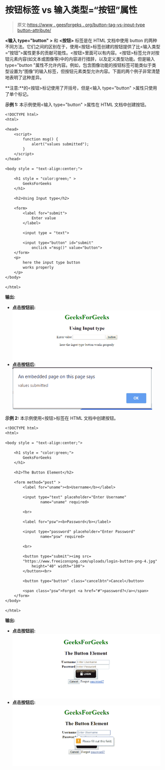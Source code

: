 # 按钮标签 vs 输入类型=“按钮”属性

> 原文:[https://www . geesforgeks . org/button-tag-vs-input-type button-attribute/](https://www.geeksforgeeks.org/button-tag-vs-input-typebutton-attribute/)

**<输入 type="button" >** 和 **<按钮>** 标签是在 HTML 文档中使用 button 的两种不同方法。它们之间的区别在于，使用<按钮>标签创建的按钮提供了比<输入类型=“按钮”>属性更多的贡献可能性。<按钮>里面可以有内容。<按钮>标签允许对按钮元素内容(如文本或图像等)中的内容进行措辞，以及定义类型功能。但是输入 type="button "属性不允许内容。例如，包含图像功能的按钮标签可能类似于类型设置为“图像”的输入标签，但按钮元素类型允许内容。下面的两个例子非常清楚地表明了这种差异。

**注意:**的<按钮>标记使用了开括号，但是<输入 type="button" >属性只使用了单个标记。

**示例 1:** 本示例使用<输入 type="button" >属性在 HTML 文档中创建按钮。

```htmlhtml
<!DOCTYPE html>
<html>

<head>
    <script>
        function msg() {
            alert("values submitted");
        }
    </script>
</head>

<body style = "text-align:center;"> 

    <h1 style = "color:green;" > 
        GeeksForGeeks 
    </h1> 

    <h2>Using Input type</h2> 

    <form>
        <label for="submit">
            Enter value
        </label>

        <input type = "text">

        <input type="button" id="submit" 
            onclick ="msg()" value="button"> 
    </form> 
    <p>
        here the input type button
        works properly
    </p>
</body>

</html>                    
```

**输出:**

*   **点击按钮前:**
    ![](img/ee01a070693541670e9ab046ae56da0d.png)
*   **点击按钮后:**
    ![](img/f86ae1774d1a83610e090ecfc65e0ac0.png)

**示例 2:** 本示例使用<按钮>标签在 HTML 文档中创建按钮。

```htmlhtml
<!DOCTYPE html>
<html>

<body style = "text-align:center;"> 

    <h1 style = "color:green;"> 
        GeeksForGeeks 
    </h1> 

    <h2>The Button Element</h2>

    <form method="post" >
        <label for="uname"><b>Username</b></label>

        <input type="text" placeholder="Enter Username" 
                name="uname" required>

        <br>

        <label for="psw"><b>Password</b></label>

        <input type="password" placeholder="Enter Password"
                name="psw" required>

        <br>

        <button type="submit"><img src=
        "https://www.freeiconspng.com/uploads/login-button-png-4.jpg"
            height="40" width="100">
        </button><br>

        <button type="button" class="cancelbtn">Cancel</button>

        <span class="psw">Forgot <a href="#">password?</a></span>
    </form>
</body>

</html>                    
```

**输出:**

*   **点击按钮前:**
    ![](img/a735d1e2f2213717370d7941168b1eae.png)
*   **点击按钮后:**
    ![](img/d0531823cf7125d50d4f25ad8fe37c31.png)